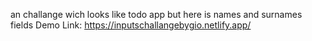 an challange wich looks like todo app but here is names and surnames fields Demo Link:
https://inputschallangebygio.netlify.app/
